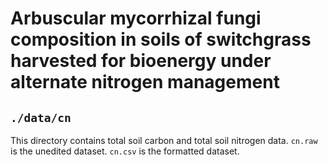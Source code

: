 # Arbuscular mycorrhizal fungi composition in soils of switchgrass harvested for bioenergy under alternate nitrogen management
## `./data/cn`

This directory contains total soil carbon and total soil nitrogen data. `cn.raw` is the unedited dataset. `cn.csv` is the formatted dataset. 